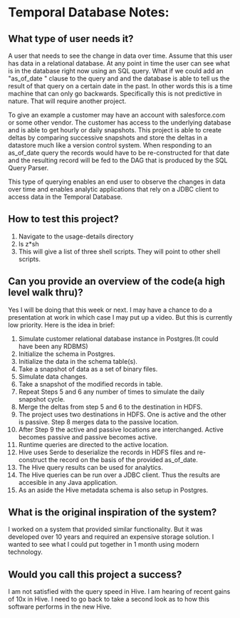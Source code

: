 Temporal Database Notes:
=======================


What type of user needs it?
---------------------------

A user that needs to see the change in data over time. Assume that this user has data in a relational database. At any point in time 
the user can see what is in the database right now using an SQL query. What if we could add an "as_of_date <date>" clause to the query and and the 
database is able to tell us the result of that query on a certain date in the past. In other words this is a time machine that can only go backwards. 
Specifically this is not predictive in nature. That will require another project. 

To give an example a customer may have an account with salesforce.com or some other vendor. The customer has access to the underlying database and is 
able to get hourly or daily snapshots. This project is able to create deltas by comparing successive snapshots and store the deltas in a datastore much 
like a version control system. When responding to an as_of_date query the records would have to be re-constructed for that date and the resulting
record will be fed to the DAG that is produced by the SQL Query Parser. 

This type of querying enables an end user to observe the changes in data over time and enables analytic applications that rely on a JDBC client to access
data in the Temporal Database.


How to test this project?
-------------------------

1. Navigate to the usage-details  directory
2. ls z*sh
3. This will give a list of three shell scripts. They will point to other shell scripts. 

Can you provide an overview of the code(a high level walk thru)?
---------------------------------------------------------------
Yes I will be doing that this week or next. I may have a chance to do a presentation at work in which case I may put up a video. But this is currently low priority.
Here is the idea in brief: 

1. Simulate customer relational database instance in Postgres.(It could have been any RDBMS)
2. Initialize the schema in Postgres.
3. Initialize the data in the schema table(s).
4. Take a snapshot of data as a set of binary files. 
5. Simulate data changes.
6. Take a snapshot of the modified records in table. 
7. Repeat Steps 5 and 6 any number of times to simulate the daily snapshot cycle. 
8. Merge the deltas from step 5 and 6 to the destination in HDFS. 
9. The project uses two destinations in HDFS. One is active and the other is passive. Step 8 merges data to the passive location.
10. After Step 9 the active and passive locations are interchanged. Active becomes passive and passive becomes active. 
11. Runtime queries are directed to the active location. 
12. Hive uses Serde to deserialize the records in HDFS files and re-construct the record on the basis of the provided as_of_date. 
13. The Hive query results can be used for analytics. 
14. The Hive queries can be run over a JDBC client. Thus the results are accesible in any Java application.
15. As an aside the Hive metadata schema is also setup in Postgres.


What is the original inspiration of the system?
-----------------------------------------------

I worked on a system that provided similar functionality. But it was developed over 10 years and required an expensive storage solution. 
I wanted to see what I could put together in 1 month using modern technology. 

Would you call this project a success?
--------------------------------------

I am not satisfied with the query speed in Hive. I am hearing of recent gains of 10x in Hive. I need to go back to take a second look as to how this software performs in the new Hive. 
